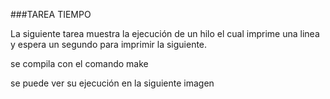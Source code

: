 ###TAREA TIEMPO

La siguiente tarea muestra la ejecución de un hilo
el cual imprime una linea y espera un segundo para 
imprimir la siguiente.

se compila con el comando make

se puede ver su ejecución en  la siguiente imagen


